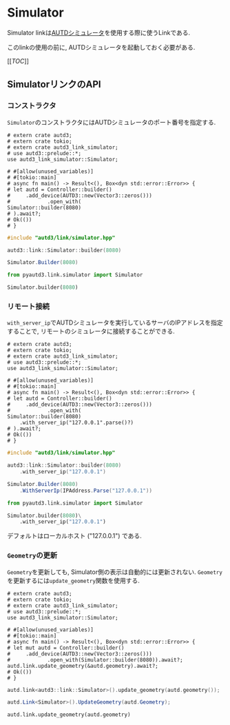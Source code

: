 # Simulator

Simulator linkは[AUTDシミュレータ](../../Simulator/simulator.md)を使用する際に使うLinkである.

このlinkの使用の前に, AUTDシミュレータを起動しておく必要がある.

[[_TOC_]]

## SimulatorリンクのAPI

### コンストラクタ

`Simulator`のコンストラクタにはAUTDシミュレータのポート番号を指定する.

```rust,should_panic,edition2021
# extern crate autd3;
# extern crate tokio;
# extern crate autd3_link_simulator;
# use autd3::prelude::*;
use autd3_link_simulator::Simulator;

# #[allow(unused_variables)]
# #[tokio::main]
# async fn main() -> Result<(), Box<dyn std::error::Error>> {
# let autd = Controller::builder()
#     .add_device(AUTD3::new(Vector3::zeros()))
#            .open_with(
Simulator::builder(8080)
# ).await?;
# Ok(())
# }
```

```cpp
#include "autd3/link/simulator.hpp"

autd3::link::Simulator::builder(8080)
```

```cs
Simulator.Builder(8080)
```

```python
from pyautd3.link.simulator import Simulator

Simulator.builder(8080)
```

### リモート接続

`with_server_ip`でAUTDシミュレータを実行しているサーバのIPアドレスを指定することで, リモートのシミュレータに接続することができる.

```rust,should_panic,edition2021
# extern crate autd3;
# extern crate tokio;
# extern crate autd3_link_simulator;
# use autd3::prelude::*;
use autd3_link_simulator::Simulator;

# #[allow(unused_variables)]
# #[tokio::main]
# async fn main() -> Result<(), Box<dyn std::error::Error>> {
# let autd = Controller::builder()
#     .add_device(AUTD3::new(Vector3::zeros()))
#            .open_with(
Simulator::builder(8080)
    .with_server_ip("127.0.0.1".parse()?)
# ).await?;
# Ok(())
# }
```

```cpp
#include "autd3/link/simulator.hpp"

autd3::link::Simulator::builder(8080)
    .with_server_ip("127.0.0.1")
```

```cs
Simulator.Builder(8080)
    .WithServerIp(IPAddress.Parse("127.0.0.1"))
```

```python
from pyautd3.link.simulator import Simulator

Simulator.builder(8080)\
    .with_server_ip("127.0.0.1")
```

デフォルトはローカルホスト ("127.0.0.1") である.

### `Geometry`の更新

`Geometry`を更新しても, Simulator側の表示は自動的には更新されない.
`Geometry`を更新するには`update_geometry`関数を使用する.

```rust,should_panic,edition2021
# extern crate autd3;
# extern crate tokio;
# extern crate autd3_link_simulator;
# use autd3::prelude::*;
use autd3_link_simulator::Simulator;

# #[allow(unused_variables)]
# #[tokio::main]
# async fn main() -> Result<(), Box<dyn std::error::Error>> {
# let mut autd = Controller::builder()
#     .add_device(AUTD3::new(Vector3::zeros()))
#            .open_with(Simulator::builder(8080)).await?;
autd.link.update_geometry(&autd.geometry).await?;
# Ok(())
# }
```

```cpp
autd.link<autd3::link::Simulator>().update_geometry(autd.geometry());
```

```cs
autd.Link<Simulator>().UpdateGeometry(autd.Geometry);
```

```python
autd.link.update_geometry(autd.geometry)
```
